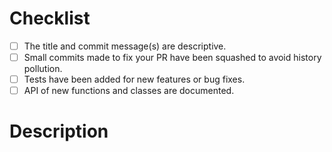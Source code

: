 # Checklist

- [ ] The title and commit message(s) are descriptive.
- [ ] Small commits made to fix your PR have been squashed to avoid history pollution.
- [ ] Tests have been added for new features or bug fixes.
- [ ] API of new functions and classes are documented.

# Description

<!---
Give any relevant description here.
If your PR fixes an issue, please include "Fixes #ISSUE" (substituting the relevant issue ID).
-->

